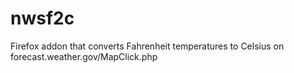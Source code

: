 # nwsf2c
Firefox addon that converts Fahrenheit temperatures to Celsius on forecast.weather.gov/MapClick.php
